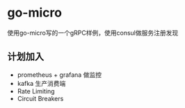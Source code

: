 # go-micro
使用go-micro写的一个gRPC样例，使用consul做服务注册发现

## 计划加入
+ prometheus + grafana 做监控
+ kafka 生产消费端
+ Rate Limiting
+ Circuit Breakers